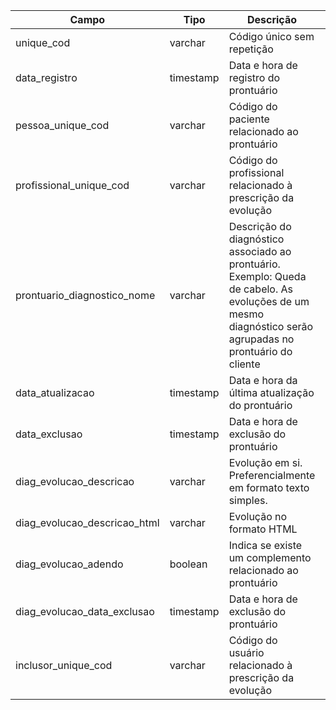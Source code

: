 | Campo                       | Tipo      | Descrição                                                                  | Restrição       |
|-----------------------------|-----------|----------------------------------------------------------------------------|-----------------|
| unique_cod                 | varchar     | Código único sem repetição                        |     Obrigatório            |
| data_registro               | timestamp | Data e hora de registro do prontuário                                       |   Obrigatório              |
| pessoa_unique_cod          | varchar     | Código do paciente relacionado ao prontuário                          |  Obrigatório               |
| profissional_unique_cod    | varchar     | Código do profissional relacionado à prescrição da evolução |     Obrigatório se inclusor_unique_cod nulo |
| prontuario_diagnostico_nome | varchar     | Descrição do diagnóstico associado ao prontuário. Exemplo: Queda de cabelo. As evoluções de um mesmo diagnóstico serão agrupadas no prontuário do cliente                                 |                 |
| data_atualizacao            | timestamp | Data e hora da última atualização do prontuário              |                 |
| data_exclusao               | timestamp | Data e hora de exclusão do prontuário                        |                 |
| diag_evolucao_descricao     | varchar   | Evolução em si. Preferencialmente em formato texto simples.                                      | Obrigatório                |
| diag_evolucao_descricao_html     | varchar   | Evolução no formato HTML                             | Opcional                |
| diag_evolucao_adendo        | boolean | Indica se existe um complemento relacionado ao prontuário           |                 |
| diag_evolucao_data_exclusao | timestamp | Data e hora de exclusão do prontuário                         |                 |
| inclusor_unique_cod    | varchar     | Código do usuário relacionado à prescrição da evolução | Obrigatório se profissional_unique_cod nulo |
